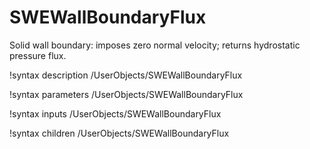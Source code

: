 # SWEWallBoundaryFlux

Solid wall boundary: imposes zero normal velocity; returns hydrostatic pressure flux.

!syntax description /UserObjects/SWEWallBoundaryFlux

!syntax parameters /UserObjects/SWEWallBoundaryFlux

!syntax inputs /UserObjects/SWEWallBoundaryFlux

!syntax children /UserObjects/SWEWallBoundaryFlux
